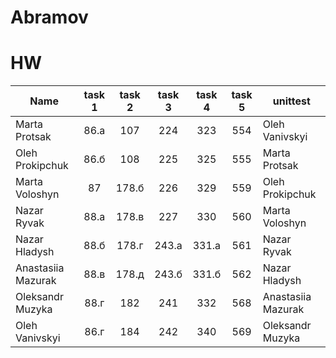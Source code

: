 # Abramov

# HW

| Name | task 1 | task 2 | task 3 | task 4 | task 5 | unittest |
|----------|:-------------:|:-------------:|:-------------:|:-------------:|:-------------:|------|
| Marta Protsak | 86.а | 107 | 224 | 323 | 554 | Oleh Vanivskyi |
| Oleh Prokipchuk | 86.б | 108 | 225 | 325 | 555 | Marta Protsak |
| Marta Voloshyn | 87 | 178.б | 226 | 329 | 559 | Oleh Prokipchuk |
| Nazar Ryvak | 88.а | 178.в | 227 | 330 | 560 | Marta Voloshyn |
| Nazar Hladysh | 88.б | 178.г | 243.а | 331.а | 561 | Nazar Ryvak |
| Anastasiia Mazurak | 88.в | 178.д | 243.б | 331.б | 562 | Nazar Hladysh |
| Oleksandr Muzyka | 88.г | 182 | 241 | 332 | 568 | Anastasiia Mazurak |
| Oleh Vanivskyi | 86.г | 184 | 242 | 340 | 569 | Oleksandr Muzyka |
